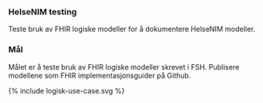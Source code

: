 ### HelseNIM testing

Teste bruk av FHIR logiske modeller for å dokumentere HelseNIM modeller.

### Mål

Målet er å teste bruk av FHIR logiske modeller skrevet i FSH. Publisere modellene som FHIR implementasjonsguider på Github.  

<div>{% include logisk-use-case.svg %}</div>  

